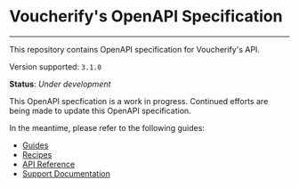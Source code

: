 # Voucherify's OpenAPI Specification
---
This repository contains OpenAPI specification for Voucherify's API.

Version supported: `3.1.0`

**Status**: _Under development_

This OpenAPI specfication is a work in progress. Continued efforts are being made to update this OpenAPI specification. 

In the meantime, please refer to the following guides:
- [Guides](https://docs.voucherify.io/docs)
- [Recipes](https://docs.voucherify.io/recipes)
- [API Reference](https://docs.voucherify.io/reference/introduction-1)
- [Support Documentation](https://support.voucherify.io/)
